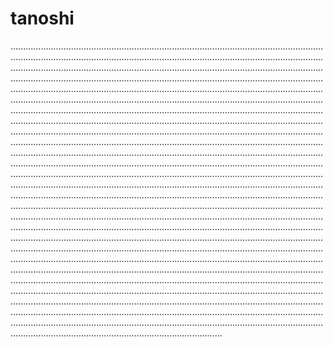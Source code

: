 # tanoshi

........................................................................................................................................................................................................................................................................................................................................................................................................................................................................................................................................................................................................................................................................................................................................................................................................................................................................................................................................................................................................................................................................................................................................................................................................................................................................................................................................................................................................................................................................................................................................................................................................................................................................................................................................................................................................................................................................................................................................................................................................................................................................................................................................................................................................................................................................................................................................................................................................................................................................................................................................................................................................................................................................................................................................................................................................................................................................................................................................................................................................................................................................................................................................................................................................................................................................................................................................................................................................................................................................................................................................................................